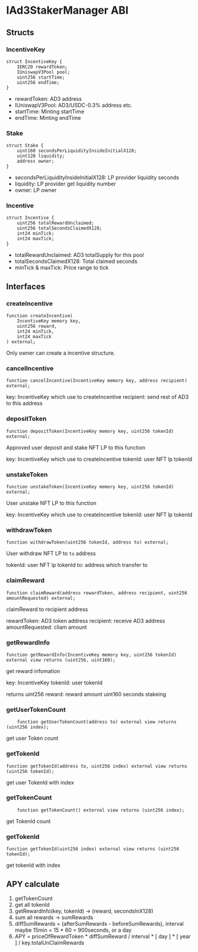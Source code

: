 # IAd3StakerManager ABI

## Structs

### IncentiveKey

```
struct IncentiveKey {
    IERC20 rewardToken;
    IUniswapV3Pool pool;
    uint256 startTime;
    uint256 endTime;
}
```

* rewardToken: AD3 address
* IUniswapV3Pool: AD3/USDC-0.3% address etc.
* startTime: Minting startTime
* endTime: Minting endTime

### Stake

```
struct Stake {
    uint160 secondsPerLiquidityInsideInitialX128;
    uint128 liquidity;
    address owner;
}
```

* secondsPerLiquidityInsideInitialX128: LP provider liquidity seconds
* liquidity: LP provider get liquidity number
* owner: LP owner


### Incentive

```
struct Incentive {
    uint256 totalRewardUnclaimed;
    uint256 totalSecondsClaimedX128;
    int24 minTick;
    int24 maxTick;
}
```

* totalRewardUnclaimed: AD3 totalSupply for this pool
* totalSecondsClaimedX128: Total claimed seconds
* minTick & maxTick: Price range to tick

## Interfaces

### createIncentive

```
function createIncentive(
    IncentiveKey memory key,
    uint256 reward,
    int24 minTick,
    int24 maxTick
) external;
```

Only owner can create a incentive structure.

### cancelIncentive

```
function cancelIncentive(IncentiveKey memory key, address recipient) external;
```

key: IncentiveKey which use to createIncentive
recipient: send rest of AD3 to this address

### depositToken

```
function depositToken(IncentiveKey memory key, uint256 tokenId) external;
```

Approved user deposit and stake NFT LP to this function

key: IncentiveKey which use to createIncentive
tokenId: user NFT lp tokenId

### unstakeToken

```
function unstakeToken(IncentiveKey memory key, uint256 tokenId) external;
```

User unstake NFT LP to this function

key: IncentiveKey which use to createIncentive
tokenId: user NFT lp tokenId

### withdrawToken

```
function withdrawToken(uint256 tokenId, address to) external;
```

User withdraw NFT LP to `to` address

tokenId: user NFT lp tokenId
to: address which transfer to

### claimReward

```
function claimReward(address rewardToken, address recipient, uint256 amountRequested) external;
```

claimReward to recipient address

rewardToken: AD3 token address
recipient: receive AD3 address
amountRequested: cliam amount


### getRewardInfo

```
function getRewardInfo(IncentiveKey memory key, uint256 tokenId) external view returns (uint256, uint160);
```

get reward infomation

key: IncentiveKey
tokenId: user tokenId

returns
uint256 reward: reward amount
uint160 seconds stakeing


### getUserTokenCount

```
    function getUserTokenCount(address to) external view returns (uint256 index);
```

get user Token count


### getTokenId

```
function getTokenId(address to, uint256 index) external view returns (uint256 tokenId);
```

get user TokenId with index

### getTokenCount

```
    function getTokenCount() external view returns (uint256 index);
```

get TokenId count


### getTokenId

```
function getTokenId(uint256 index) external view returns (uint256 tokenId);
```

get tokenId with index


## APY calculate

1. getTokenCount
2. get all tokenId
3. getRewardInfo(key, tokenId) -> (reward, secondsInX128)
4. sum all rewards -> sumRewards
5. diffSumRewards = (afterSumRewards - beforeSumRewards), interval maybe 15min = 15 * 60 = 900seconds, or a day
4. APY = priceOfRewardToken * diffSumReward / interval * [ day ] * [ year ] / key.totalUnClaimRewards
